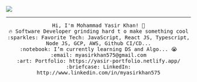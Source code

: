 <img src='./assets/BannerYasir.png'/>
 <!-- ![A test image]<img src="https://drive.google.com/file/d/1LpW6J9iQ_rU7LBs1JVgjKFqTRHGqVQJI/view?usp=sharing"/> -->
 
 
 <hr></hr>
<p align="center">
  <samp>
    Hi, I'm Mohammad Yasir Khan! 👋 <br>
    🔥 Software Developer grinding hard t o make something cool  <br>
    :sparkles: Favorite Tech: JavaScript, React JS, Typescript, Node JS, GCP, AWS, Github CI/CD... <br>
    :notebook: I’m currently learning DS and Algo... 😭  <br>
    :email:	myasirkhan575@gmail.com <br>
    :art: Portfolio: https://yasir-portfolio.netlify.app/ <br>
    :briefcase: LinkedIn: http://www.linkedin.com/in/myasirkhan575 <br>
                <!-- Twitter: https://twitter.com/saadpastadev?lang=en -->
  </samp>
</p>

